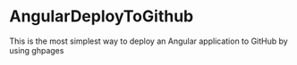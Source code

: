 # AngularDeployToGithub
This is the most simplest way to deploy an Angular application to GitHub by using ghpages
